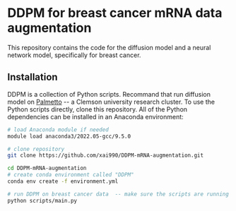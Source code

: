 # DDPM for breast cancer mRNA data augmentation 

This repository contains the code for the diffusion model and a neural network model, specifically for breast cancer. 
## Installation 

DDPM is a collection of Python scripts. Recommand that run diffusion model on [Palmetto](https://www.palmetto.clemson.edu/palmetto/) -- a Clemson university research cluster. To use the Python scripts directly, clone this repository.  All of the Python dependencies can be installed in an Anaconda environment:
```bash
# load Anaconda module if needed 
module load anaconda3/2022.05-gcc/9.5.0 

# clone repository
git clone https://github.com/xai990/DDPM-mRNA-augmentation.git

cd DDPM-mRNA-augmentation
# create conda environment called "DDPM"
conda env create -f environment.yml

# run DDPM on breast cancer data  -- make sure the scripts are running on a computed node (an interactive job includes at least one gpu)
python scripts/main.py

```
